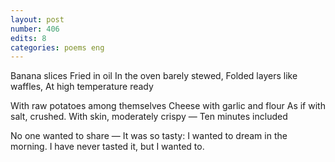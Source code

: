 ```yaml
---
layout: post
number: 406
edits: 8
categories: poems eng
---
```


Banana slices
Fried in oil
In the oven barely stewed,
Folded layers like waffles,
At high temperature ready

With raw potatoes among themselves 
Cheese with garlic and flour
As if with salt, crushed.
With skin, moderately crispy —
Ten minutes included

No one wanted to share —
It was so tasty:
I wanted to dream in the morning.
I have never tasted it, but I wanted to.
